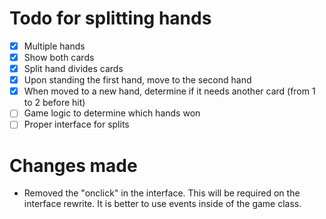 # Todo for splitting hands

- [x] Multiple hands
- [x] Show both cards
- [x] Split hand divides cards
- [x] Upon standing the first hand, move to the second hand
- [x] When moved to a new hand, determine if it needs another card (from 1 to 2 before hit)
- [ ] Game logic to determine which hands won
- [ ] Proper interface for splits

# Changes made

- Removed the "onclick" in the interface. This will be required on the interface rewrite. It is better to use events inside of the game class.
